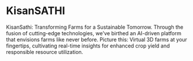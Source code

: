 # KisanSATHI
KisanSathi: Transforming Farms for a Sustainable Tomorrow. Through the fusion of cutting-edge technologies, we've birthed an AI-driven platform that envisions farms like never before. Picture this: Virtual 3D farms at your fingertips, cultivating real-time insights for enhanced crop yield and responsible resource utilization. 
